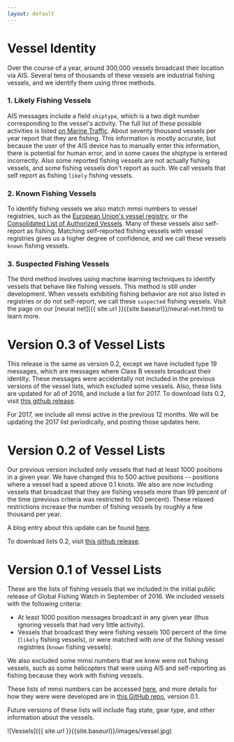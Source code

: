 ```yaml
---
layout: default
---
```


# Vessel Identity

Over the course of a year, around 300,000 vessels broadcast their location via AIS. Several tens of thousands of these vessels are industrial fishing vessels, and we identify them using three methods. 

### 1. Likely Fishing Vessels
AIS messages include a field `shiptype`, which is a two digit number corresponding to the vessel's activity. The full list of these possible activities is listed [on Marine Traffic](https://help.marinetraffic.com/hc/en-us/articles/205579997-What-is-the-significance-of-the-AIS-SHIPTYPE-number-). About seventy thousand vessels per year report that they are fishing. This information is mostly accurate, but because the user of the AIS device has to manually enter this information, there is potential for human error, and in some cases the shiptype is entered incorrectly. Also some reported fishing vessels are not actually fishing vessels, and some fishing vessels don't report as such. We call vessels that self report as fishing `likely` fishing vessels.

### 2. Known Fishing Vessels
To identify fishing vessels we also match mmsi numbers to vessel registries, such as the [European Union's vessel registry](http://ec.europa.eu/fisheries/fleet/index.cfm), or the [Consolidated List of Authorized Vessels](http://www.tuna-org.org/vesselpos.htm). Many of these vessels also self-report as fishing. Matching self-reported fishing vessels with vessel registries gives us a higher degree of confidence, and we call these vessels `known` fishing vessels.

### 3. Suspected Fishing Vessels
The third method involves using machine learning techniques to identify vessels that behave like fishing vessels. This method is still under development. When vessels exhibiting fishing behavior are not also listed in registries or do not self-report, we call these `suspected` fishing vessels. Visit the page on our [neural net]({{ site.url }}{{site.baseurl}}/neural-net.html) to learn more.

# Version 0.3 of Vessel Lists 
This release is the same as version 0.2, except we have included type 19 messages, which are messages where Class B vessels broadcast their identity. These messages were accidentally not included in the previous versions of the vessel lists, which excluded some vessels. Also, these lists are updated for all of 2016, and include a list for 2017. To download lists 0.2, visit [this github release](https://github.com/GlobalFishingWatch/treniformis/tree/0.3/treniformis/_assets/GFW/FISHING_MMSI/KNOWN_AND_LIKELY).

For 2017, we include all mmsi active in the previous 12 months. We will be updating the 2017 list periodically, and posting those updates here.

# Version 0.2 of Vessel Lists
Our previous version included only vessels that had at least 1000 positions in a given year. We have changed this to 500 active positions -- positions where a vessel had a speed above 0.1 knots. We also are now including vessels that broadcast that they are fishing vessels more than 99 percent of the time (previous criteria was restricted to 100 percent). These relaxed restrictions increase the number of fishing vessels by roughly a few thousand per year.

A blog entry about this update can be found [here]({{site.url}}{{site.baseurl}}/vessel_activity/2016/12/22/New-Vessel-Lists.html).

To download lists 0.2, visit [this github release](https://github.com/GlobalFishingWatch/treniformis/tree/0.2/treniformis/_assets/GFW/FISHING_MMSI/KNOWN_AND_LIKELY).

# Version 0.1 of Vessel Lists 
These are the lists of fishing vessels that we included in the initial public release of Global Fishing Watch in September of 2016. We included vessels with the following criteria:

 - At least 1000 position messages broadcast in any given year (thus ignoring vessels that had very
 little activity).
  - Vessels that broadcast they were fishing vessels 100 percent of the time (`likely` fishing vessels), or were matched with one of the fishing vessel registries (`known` fishing vessels).

 We also excluded some mmsi numbers that we knew were not fishing vessels, such as some helicopters that were using AIS and self-reporting as fishing because they work with fishing vessels. 

These lists of mmsi numbers can be accessed [here](https://github.com/GlobalFishingWatch/treniformis/tree/0.1/treniformis/_assets/GFW/FISHING_MMSI/KNOWN_AND_LIKELY), and more details for how they were were developed are in [this GitHub repo](https://github.com/GlobalFishingWatch/treniformis/tree/0.1/), version 0.1.

Future versions of these lists will include flag state, gear type, and other information about the vessels. 




![Vessels]({{ site.url }}{{site.baseurl}}/images/vessel.jpg)

